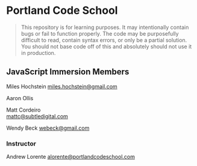 # Portland Code School

> This repository is for learning purposes. It may intentionally contain bugs or
fail to function properly. The code may be purposefully difficult to read,
contain syntax errors, or only be a partial solution. You should not base code
off of this and absolutely should not use it in production.

## JavaScript Immersion Members

Miles Hochstein
miles.hochstein@gmail.com

Aaron Ollis

Matt Cordeiro  
mattc@subtledigital.com  

Wendy Beck
webeck@gmail.com

### Instructor

Andrew Lorente
alorente@portlandcodeschool.com



